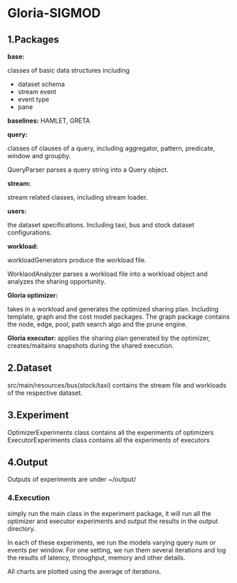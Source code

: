 # Gloria-SIGMOD

## 1.Packages

**base:**

  classes of basic data structures including
   
  * dataset schema
  * stream event
  * event type
  * pane
  
**baselines:**
HAMLET, GRETA

**query:**

  classes of clauses of a query, including aggregator, pattern, predicate, window and groupby. 
  
  QueryParser parses a query string into a Query object.

**stream:**

  stream related classes, including stream loader.
    
**users:**

  the dataset specifications. Including taxi, bus and stock dataset configurations.

**workload:**

  workloadGenerators produce the workload file. 
    
  WorklaodAnalyzer parses a workload file into a workload object and analyzes the sharing opportunity.
    
**Gloria optimizer:**

  takes in a workload and generates the optimized sharing plan.
  Including template, graph and the cost model packages. The graph package contains the node, edge, pool, path search algo and the prune engine.
    
**Gloria executor:**
  applies the sharing plan generated by the optimizer, creates/maitains snapshots during the shared execution.
  

## 2.Dataset

  src/main/resources/bus(stock/taxi) contains the stream file and workloads of the respective dataset.

## 3.Experiment

 OptimizerExperiments class contains all the experiments of optimizers
 ExecutorExperiments class contains all the experiments of executors

## 4.Output

 Outputs of experiments are under ~/output/
 

### 4.Execution

simply run the main class in the experiment package, it will run all the optimizer and executor experiments and output the results in the output directory.

 In each of these experiments, we run the models varying query num or events per window. For one setting, we run them several iterations and log the results of latency, throughput, memory and other details.
 
 All charts are plotted using the average of iterations.
